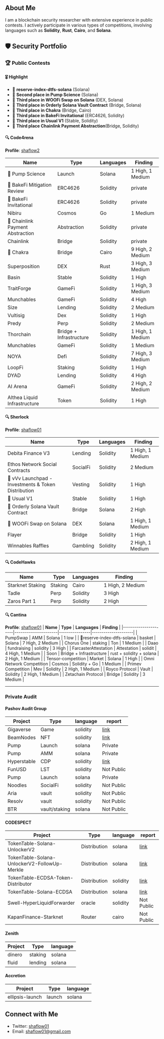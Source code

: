 ## About Me
I am a blockchain security researcher with extensive experience in public contests. I actively participate in various types of competitions, involving languages such as **Solidity**, **Rust**, **Cairo**, and **Solana**.

## 🛡️ Security Portfolio

### 🏆 Public Contests

#### 🎖️ Highlight
- 🥇 **reserve-index-dtfs-solana** (Solana)
- 🥈 **Second place in Pump Science** (Solana)
- 🥉 **Third place in WOOFi Swap on Solana** (DEX, Solana)
- 🥉 **Third place in Orderly Solana Vault Contract** (Bridge, Solana)
- 🥉 **Third place in Chakra** (Bridge, Cairo)
- 🥉 **Third place in BakeFi Invitational** (ERC4626, Solidity)
- 🥉 **Third place in Usual V1** (Stable, Solidity)
- 🥉 **Third place Chainlink Payment Abstraction**(Bridge, Solidity)



#### 🔍 Code4rena
**Profile**: [shaflow2](https://code4rena.com/@shaflow2)

| **Name**             | **Type**             | **Languages**  | **Finding**         |
|----------------------|----------------------|----------------|---------------------|
| 🥈 Pump Science       | Launch |    Solana      | 1 High, 1 Medium    |
| 🥈 BakeFi Mitigation Review        | ERC4626 |    Solidity      | private    |
| 🥉 BakeFi Invitational        | ERC4626 |    Solidity      | private    |
| Nibiru        | Cosmos |  Go        | 1 Medium    |
| 🥉 Chainlink Payment Abstraction                | Abstraction | Solidity       | private            |
| Chainlink                | Bridge | Solidity       | private              |
| 🥉 Chakra        | Bridge |  Cairo        | 9 High, 2 Medium    |
| Superposition        | DEX |  Rust        | 3 High, 3 Medium    |
| Basin                | Stable | Solidity       | 1 High              |
| TraitForge           | GameFi | Solidity       | 1 High, 3 Medium    |
| Munchables           | GameFi | Solidity       | 4 High              |
| Size                 | Lending | Solidity       | 2 Medium            |
| Vultisig             | Dex | Solidity       | 1 High              |
| Predy                | Perp | Solidity       | 2 Medium            |
| Thorchain            | Bridge + Infrastructure| Solidity       | 1 High, 1 Medium    |
| Munchables           | GameFi | Solidity       | 1 Medium            |
| NOYA                 | Defi | Solidity       | 7 High, 3 Medium    |
| LoopFi               | Staking | Solidity       | 1 High              |
| DYAD                 | Lending | Solidity       | 4 High              |
| AI Arena             | GameFi | Solidity       | 2 High, 2 Medium    |
| Althea Liquid Infrastructure | Token | Solidity | 1 High              |

#### 🔍 Sherlock
**Profile**: [shaflow01](https://audits.sherlock.xyz/watson/shaflow01)

| **Name**             | **Type**             | **Languages**  | **Finding**         |
|----------------------|----------------------|----------------|---------------------|
| Debita Finance V3  | Lending | Solidity       | 1 High, 1 Medium              |
| Ethos Network Social Contracts  | SocialFi | Solidity       | 2 Medium              |
| 🥇 vVv Launchpad - Investments & Token Distribution | Vesting  | Solidity         |  1 High    |
| 🥉 Usual V1 | Stable | Solidity         | 1 High    |
| 🥉 Orderly Solana Vault Contract | Bridge | Solana         | 2 High    |
| 🥉 WOOFi Swap on Solana | DEX | Solana         | 1 High, 1 Medium    |
| Flayer               | Bridge | Solidity       | 1 High              |
| Winnables Raffles   | Gambling | Solidity       | 2 High, 1 Medium    |

#### 🔍 CodeHawks

| **Name**             | **Type**             | **Languages**  | **Finding**         |
|----------------------|----------------------|----------------|---------------------|
| Starknet Staking     | Staking | Cairo          | 1 High, 2 Medium    |
| Tadle                | Perp | Solidity       | 3 High              |
| Zaros Part 1         | Perp | Solidity       | 2 High              |

#### 🔍 Cantina
**Profile**: [shaflow01](https://cantina.xyz/u/shaflow01)
| **Name**             | **Type**             | **Languages**  | **Finding**         |
|----------------------|----------------------|----------------|---------------------|
| PumpSwap     |  AMM | Solana       |  1 low    |
| 🥇reserve-index-dtfs-solana     |  basket | Solana       |  7 High, 2 Medium    |
| Chorus One     |  staking | Ton       |  1 Medium    |
| Daao     |  fundraising | solidity       |  3 High    |
| FarcasterAttestation   |  Attestation | solidit       |  4 High, 1 Medium    |
| Soon     |  Bridge + Infrastructure | rust + solidity + solana       |  2 High, 1 Medium    |
| Tensor-competition      | Market | Solana       |  1 High    |
| Omni Network Competition       | Cosmos | Solidity + Go       |  1 Medium    |
| Primev Competition       | Mev | Solidity       | 2 High, 1 Medium    |
| Royco Protocol       | Vault | Solidity       | 2 High, 1 Medium    |
| Zetachain Protocol   | Bridge | Solidity       | 3 Medium            |

---


### Private Audit


#### Pashov Audit Group

| Project | Type       |    language        | report |
|---------|------------|------------|------------|
| Gigaverse    |    Game    |   solidity       |[link](https://github.com/pashov/audits/blob/master/team/pdf/Gigaverse-security-review_2025-01-18.pdf) |
| BeamNodes    |    NFT    |   solidity       |[link](https://github.com/pashov/audits/blob/master/team/pdf/BeamNodes-security-review_2025-01-28.pdf)|
| Pump    |    Launch    |   solana       |Private|
| Pump    |    AMM    |   solana       |Private|
| Hyperstable    |    CDP    |  solidity |  [link](https://github.com/pashov/audits/blob/master/team/pdf/Hyperstable-security-review_2025-02-26.pdf)    |
| FunUSD    |    LST    |  solidity       | Not Public|
| Pump    |    Launch    |   solana       |Private|
| Noodles    |    SocialFi    |  solidity  | Not Public   |
| Aria    |    vault    |  solidity       |Not Public|
| Resolv    |    vault    |  solidity      | Not Public|
| BTR    |    vault/staking    |  solana    | Not Public  |

#### CODESPECT

| Project | Type       |    language        |report |
|---------|------------|------------|------------|
| TokenTable-Solana-UnlockerV2|   Distribution     |   solana       | [link](https://github.com/CODESPECT-security/audit-reports/blob/main/011_CODESPECT_TOKENTABLE_SOLANA_MERKLE_AIRDROP.pdf)|
| TokenTable-Solana-UnlockerV2-FollowUp-Merkle    |    Distribution    |   solana       |[link](https://github.com/CODESPECT-security/audit-reports/blob/main/011_CODESPECT_TOKENTABLE_SOLANA_UNLOCKER_V2_FOLLOW_UP.pdf)|
| TokenTable-ECDSA-Token-Distributor    |    Distribution    |   solidity |  [link](https://github.com/CODESPECT-security/audit-reports/blob/main/015_CODESPECT_TOKENTABLE_ECDSA_DISTRIBUTOR.pdf)    |
| TokenTable-Solana-ECDSA    |   Distribution    |  solana       |[link](https://github.com/CODESPECT-security/audit-reports/blob/main/019_CODESPECT_TOKENTABLE_SOLANA_EDDSA.pdf)|
| Swell-HyperLiquidForwarder  |    oracle    |  solidity       |Not Public|
| KapanFinance-Starknet |    Router    |  cairo       |Not Public|
#### Zenith

| Project | Type       |    language        |
|---------|------------|------------|
| dinero |   staking     |   solana       |
| fluid |   lending     |   solana       |

#### Accretion
| Project | Type       |    language        |
|---------|------------|------------|
| ellipsis-launch |   launch     |   solana       | 






## Connect with Me
- Twitter: [shaflow01](https://x.com/shaflow01)
- Email: shaflow01@gmail.com

